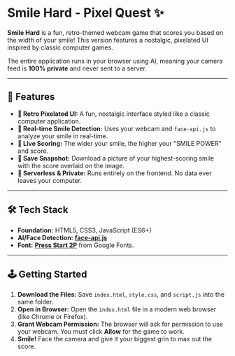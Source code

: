 # Smile Hard - Pixel Quest ✨

**Smile Hard** is a fun, retro-themed webcam game that scores you based on the width of your smile! This version features a nostalgic, pixelated UI inspired by classic computer games.

The entire application runs in your browser using AI, meaning your camera feed is **100% private** and never sent to a server.

---
## 🚀 Features

* **👾 Retro Pixelated UI:** A fun, nostalgic interface styled like a classic computer application.
* **🤖 Real-time Smile Detection:** Uses your webcam and `face-api.js` to analyze your smile in real-time.
* **💯 Live Scoring:** The wider your smile, the higher your "SMILE POWER" and score.
* **📸 Save Snapshot:** Download a picture of your highest-scoring smile with the score overlaid on the image.
* **🚀 Serverless & Private:** Runs entirely on the frontend. No data ever leaves your computer.

---
## 🛠️ Tech Stack

* **Foundation:** HTML5, CSS3, JavaScript (ES6+)
* **AI/Face Detection:** **[face-api.js](https://github.com/justadudewhohacks/face-api.js/)**
* **Font:** **[Press Start 2P](https://fonts.google.com/specimen/Press+Start+2P)** from Google Fonts.

---
## 🕹️ Getting Started

1.  **Download the Files:** Save `index.html`, `style.css`, and `script.js` into the same folder.
2.  **Open in Browser:** Open the `index.html` file in a modern web browser (like Chrome or Firefox).
3.  **Grant Webcam Permission:** The browser will ask for permission to use your webcam. You must click **Allow** for the game to work.
4.  **Smile!** Face the camera and give it your biggest grin to max out the score.